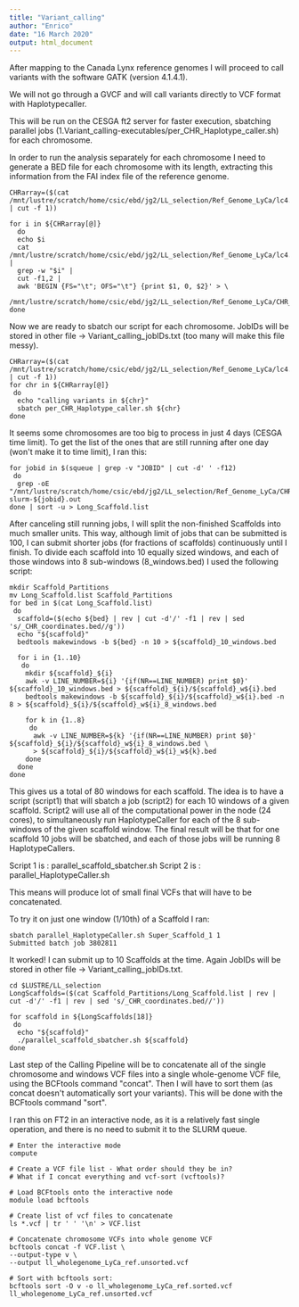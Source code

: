 ```yaml
---
title: "Variant_calling"
author: "Enrico"
date: "16 March 2020"
output: html_document
---
```


After mapping to the Canada Lynx reference genomes I will proceed to call variants with the software GATK (version 4.1.4.1).

We will not go through a GVCF and will call variants directly to VCF format with Haplotypecaller.

This will be run on the CESGA ft2 server for faster execution, sbatching parallel jobs (1.Variant_calling-executables/per_CHR_Haplotype_caller.sh) for each chromosome.

In order to run the analysis separately for each chromosome I need to generate a BED file for each chromosome with its length, extracting this information from the FAI index file of the reference genome.
```
CHRarray=($(cat /mnt/lustre/scratch/home/csic/ebd/jg2/LL_selection/Ref_Genome_LyCa/lc4.fa.fai | cut -f 1))

for i in ${CHRarray[@]}
  do
  echo $i
  cat /mnt/lustre/scratch/home/csic/ebd/jg2/LL_selection/Ref_Genome_LyCa/lc4.fa.fai |
  grep -w "$i" |
  cut -f1,2 |
  awk 'BEGIN {FS="\t"; OFS="\t"} {print $1, 0, $2}' > \
  /mnt/lustre/scratch/home/csic/ebd/jg2/LL_selection/Ref_Genome_LyCa/CHR_BEDs/${i}_CHR_coordinates.bed
done
```
Now we are ready to sbatch our script for each chromosome. JobIDs will be stored in other file -> Variant_calling_jobIDs.txt (too many will make this file messy).
```
CHRarray=($(cat /mnt/lustre/scratch/home/csic/ebd/jg2/LL_selection/Ref_Genome_LyCa/lc4.fa.fai | cut -f 1))
for chr in ${CHRarray[@]}
 do
  echo "calling variants in ${chr}"
  sbatch per_CHR_Haplotype_caller.sh ${chr}
done
```
It seems some chromosomes are too big to process in just 4 days (CESGA time limit).
To get the list of the ones that are still running after one day (won't make it to time limit), I ran this:
```
for jobid in $(squeue | grep -v "JOBID" | cut -d' ' -f12)
 do
  grep -oE "/mnt/lustre/scratch/home/csic/ebd/jg2/LL_selection/Ref_Genome_LyCa/CHR_BEDs/.*_CHR_coordinates.bed" slurm-${jobid}.out
done | sort -u > Long_Scaffold.list
```
After canceling still running jobs, I will split the non-finished Scaffolds into much smaller units. This way, although limit of jobs that can be submitted is 100, I can submit shorter jobs (for fractions of scaffolds) continuously until I finish. To divide each scaffold into 10 equally sized windows, and each of those windows into 8 sub-windows (8_windows.bed) I used the following script:
```
mkdir Scaffold_Partitions
mv Long_Scaffold.list Scaffold_Partitions
for bed in $(cat Long_Scaffold.list)
 do
  scaffold=($(echo ${bed} | rev | cut -d'/' -f1 | rev | sed 's/_CHR_coordinates.bed//g'))
  echo "${scaffold}"
  bedtools makewindows -b ${bed} -n 10 > ${scaffold}_10_windows.bed

  for i in {1..10}
   do
    mkdir ${scaffold}_${i}
    awk -v LINE_NUMBER=${i} '{if(NR==LINE_NUMBER) print $0}' ${scaffold}_10_windows.bed > ${scaffold}_${i}/${scaffold}_w${i}.bed
    bedtools makewindows -b ${scaffold}_${i}/${scaffold}_w${i}.bed -n 8 > ${scaffold}_${i}/${scaffold}_w${i}_8_windows.bed

    for k in {1..8}
     do
      awk -v LINE_NUMBER=${k} '{if(NR==LINE_NUMBER) print $0}' ${scaffold}_${i}/${scaffold}_w${i}_8_windows.bed \
      > ${scaffold}_${i}/${scaffold}_w${i}_w${k}.bed
    done
  done
done
```
This gives us a total of 80 windows for each scaffold. The idea is to have a script (script1) that will sbatch a job (script2) for each 10 windows of a given scaffold. Script2 will use all of the computational power in the node (24 cores), to simultaneously run HaplotypeCaller for each of the 8 sub-windows of the given scaffold window. The final result will be that for one scaffold 10 jobs will be sbatched, and each of those jobs will be running 8 HaplotypeCallers.

Script 1 is : parallel_scaffold_sbatcher.sh
Script 2 is : parallel_HaplotypeCaller.sh

This means will produce lot of small final VCFs that will have to be concatenated.

To try it on just one window (1/10th) of a Scaffold I ran:
```
sbatch parallel_HaplotypeCaller.sh Super_Scaffold_1 1
Submitted batch job 3802811
```
It worked! I can submit up to 10 Scaffolds at the time. Again JobIDs will be stored in other file -> Variant_calling_jobIDs.txt.
```
cd $LUSTRE/LL_selection
LongScaffolds=($(cat Scaffold_Partitions/Long_Scaffold.list | rev | cut -d'/' -f1 | rev | sed 's/_CHR_coordinates.bed//'))

for scaffold in ${LongScaffolds[18]}
 do
  echo "${scaffold}"
  ./parallel_scaffold_sbatcher.sh ${scaffold}
done
```
Last step of the Calling Pipeline will be to concatenate all of the single chromosome and windows VCF files into a single whole-genome VCF file, using the BCFtools command "concat". Then I will have to sort them (as concat doesn't automatically sort your variants). This will be done with the BCFtools command "sort".

I ran this on FT2 in an interactive node, as it is a relatively fast single operation, and there is no need to submit it to the SLURM queue.
```
# Enter the interactive mode
compute

# Create a VCF file list - What order should they be in?
# What if I concat everything and vcf-sort (vcftools)?

# Load BCFtools onto the interactive node
module load bcftools

# Create list of vcf files to concatenate
ls *.vcf | tr ' ' '\n' > VCF.list

# Concatenate chromosome VCFs into whole genome VCF
bcftools concat -f VCF.list \
--output-type v \
--output ll_wholegenome_LyCa_ref.unsorted.vcf

# Sort with bcftools sort:
bcftools sort -O v -o ll_wholegenome_LyCa_ref.sorted.vcf ll_wholegenome_LyCa_ref.unsorted.vcf
```

